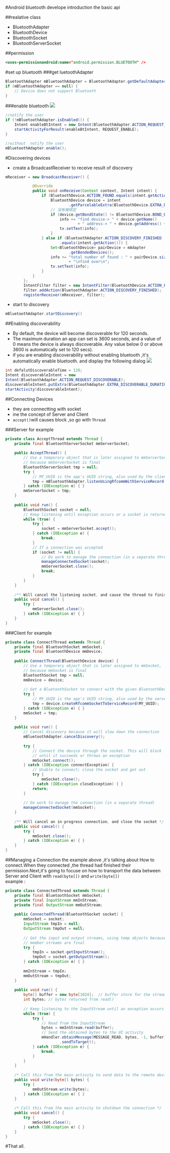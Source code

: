 #Android bluetooth develope
introduction the basic api

##realative class
* BluetoothAdapter  
* BluetoothDevice
* BluetoothSocket
* BluetoothServerSocket

##permission
```xml
<uses-permissionandroid:name="android.permission.BLUETOOTH" />
```


#set up bluetooth
###get luetoothAdapter  
```java
BluetoothAdapter mBluetoothAdapter = BluetoothAdapter.getDefaultAdapter();
if (mBluetoothAdapter == null) {
    // Device does not support Bluetooth
}
```
###enable bluetooth
![](http://developer.android.com/images/bt_enable_request.png)
```java
//notify the user
if (!mBluetoothAdapter.isEnabled()) {
    Intent enableBtIntent = new Intent(BluetoothAdapter.ACTION_REQUEST_ENABLE);
    startActivityForResult(enableBtIntent, REQUEST_ENABLE);
}
```

```java
//without  notify the user
mBluetoothAdapter.enable();
```

#Discovering devices
* create a BroadcastReceiver to receive result of discovery 
```java
mReceiver = new BroadcastReceiver() {

			@Override
			public void onReceive(Context context, Intent intent) {
				if (BluetoothDevice.ACTION_FOUND.equals(intent.getAction())) {
					BluetoothDevice device = intent
							.getParcelableExtra(BluetoothDevice.EXTRA_DEVICE);
					// 没有被绑定
					if (device.getBondState() != BluetoothDevice.BOND_BONDED) {
						info += "find device-> " + device.getName()
								+ " address-> " + device.getAddress() + "\n";
						tv.setText(info);
					}
				} else if (BluetoothAdapter.ACTION_DISCOVERY_FINISHED
						.equals(intent.getAction())) {
					Set<BluetoothDevice> pairDevice = mAdapter
							.getBondedDevices();
					info += "total number of found : " + pairDevice.size()
							+ "\nfind over\n";
					tv.setText(info);
				}
			}
		};
		IntentFilter filter = new IntentFilter(BluetoothDevice.ACTION_FOUND);
		filter.addAction(BluetoothAdapter.ACTION_DISCOVERY_FINISHED);
		registerReceiver(mReceiver, filter);
```

* start to discovery
```java
mBluetoothAdapter.startDiscovery()
```

##Enabling discoverability

* By default, the device will become discoverable for 120 seconds. 
*  The maximum duration an app can set is 3600 seconds, and a value of 0 means the device is always discoverable. Any value below 0 or above 3600 is automatically set to 120 secs).   
* if you are enabling discoverability without enabling bluetooth ,it's automatically enable bluetooth.
and display the following dialog
 ![](http://developer.android.com/images/bt_enable_discoverable.png)
```java
int defalutDiscoverableTime = 120;
Intent discoverableIntent = new
Intent(BluetoothAdapter.ACTION_REQUEST_DISCOVERABLE);
discoverableIntent.putExtra(BluetoothAdapter.EXTRA_DISCOVERABLE_DURATION, defalutDiscoverableTime );
startActivity(discoverableIntent);
```

##Connecting Devices
* they are connectting with socket
* ine the concept of Server and Client
* `accept()`will causes block ,so go with `Thread`

###Server   for example
```java
private class AcceptThread extends Thread {
    private final BluetoothServerSocket mmServerSocket;
 
    public AcceptThread() {
        // Use a temporary object that is later assigned to mmServerSocket,
        // because mmServerSocket is final
        BluetoothServerSocket tmp = null;
        try {
            // MY_UUID is the app's UUID string, also used by the client code
            tmp = mBluetoothAdapter.listenUsingRfcommWithServiceRecord(NAME, MY_UUID);
        } catch (IOException e) { }
        mmServerSocket = tmp;
    }
 
    public void run() {
        BluetoothSocket socket = null;
        // Keep listening until exception occurs or a socket is returned
        while (true) {
            try {
                socket = mmServerSocket.accept();
            } catch (IOException e) {
                break;
            }
            // If a connection was accepted
            if (socket != null) {
                // Do work to manage the connection (in a separate thread)
                manageConnectedSocket(socket);
                mmServerSocket.close();
                break;
            }
        }
    }
 
    /** Will cancel the listening socket, and cause the thread to finish */
    public void cancel() {
        try {
            mmServerSocket.close();
        } catch (IOException e) { }
    }
}
```

###Client  for example
```java
private class ConnectThread extends Thread {
    private final BluetoothSocket mmSocket;
    private final BluetoothDevice mmDevice;
 
    public ConnectThread(BluetoothDevice device) {
        // Use a temporary object that is later assigned to mmSocket,
        // because mmSocket is final
        BluetoothSocket tmp = null;
        mmDevice = device;
 
        // Get a BluetoothSocket to connect with the given BluetoothDevice
        try {
            // MY_UUID is the app's UUID string, also used by the server code
            tmp = device.createRfcommSocketToServiceRecord(MY_UUID);
        } catch (IOException e) { }
        mmSocket = tmp;
    }
 
    public void run() {
        // Cancel discovery because it will slow down the connection
        mBluetoothAdapter.cancelDiscovery();
 
        try {
            // Connect the device through the socket. This will block
            // until it succeeds or throws an exception
            mmSocket.connect();
        } catch (IOException connectException) {
            // Unable to connect; close the socket and get out
            try {
                mmSocket.close();
            } catch (IOException closeException) { }
            return;
        }
 
        // Do work to manage the connection (in a separate thread)
        manageConnectedSocket(mmSocket);
    }
 
    /** Will cancel an in-progress connection, and close the socket */
    public void cancel() {
        try {
            mmSocket.close();
        } catch (IOException e) { }
    }
}
```

##Managing a Connection
the example above ,it's talking about How to connect.When they connected ,the thread had finished their  
permission.Next,it's going to focuse on how to transport the data between Server and Client
with  `read(byte[])` and `write(byte[])`  
example :
```java
private class ConnectedThread extends Thread {
    private final BluetoothSocket mmSocket;
    private final InputStream mmInStream;
    private final OutputStream mmOutStream;
 
    public ConnectedThread(BluetoothSocket socket) {
        mmSocket = socket;
        InputStream tmpIn = null;
        OutputStream tmpOut = null;
 
        // Get the input and output streams, using temp objects because
        // member streams are final
        try {
            tmpIn = socket.getInputStream();
            tmpOut = socket.getOutputStream();
        } catch (IOException e) { }
 
        mmInStream = tmpIn;
        mmOutStream = tmpOut;
    }
 
    public void run() {
        byte[] buffer = new byte[1024];  // buffer store for the stream
        int bytes; // bytes returned from read()
 
        // Keep listening to the InputStream until an exception occurs
        while (true) {
            try {
                // Read from the InputStream
                bytes = mmInStream.read(buffer);
                // Send the obtained bytes to the UI activity
                mHandler.obtainMessage(MESSAGE_READ, bytes, -1, buffer)
                        .sendToTarget();
            } catch (IOException e) {
                break;
            }
        }
    }
 
    /* Call this from the main activity to send data to the remote device */
    public void write(byte[] bytes) {
        try {
            mmOutStream.write(bytes);
        } catch (IOException e) { }
    }
 
    /* Call this from the main activity to shutdown the connection */
    public void cancel() {
        try {
            mmSocket.close();
        } catch (IOException e) { }
    }
}
```

#That all.

 